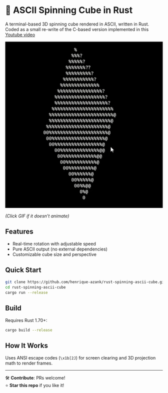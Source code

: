 
# 🎲 ASCII Spinning Cube in Rust

A terminal-based 3D spinning cube rendered in ASCII, written in Rust. Coded as a small re-write 
of the C-based version implemented in this [Youtube video](https://www.youtube.com/watch?v=p09i_hoFdd0)

![Spinning Cube Demo](./assets/demo-gif.gif) 

*(Click GIF if it doesn’t animate)*  

## Features
- Real-time rotation with adjustable speed  
- Pure ASCII output (no external dependencies)  
- Customizable cube size and perspective  

## Quick Start
```bash
git clone https://github.com/henrique-azank/rust-spinning-ascii-cube.git
cd rust-spinning-ascii-cube
cargo run --release
```

## Build
Requires Rust 1.70+:
```bash
cargo build --release
```

## How It Works
Uses ANSI escape codes (`\x1b[2J`) for screen clearing and 3D projection math to render frames.

---

🛠️ **Contribute**: PRs welcome!  
⭐ **Star this repo** if you like it!
